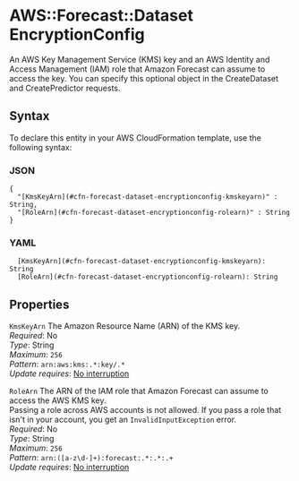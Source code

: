 # AWS::Forecast::Dataset EncryptionConfig<a name="aws-properties-forecast-dataset-encryptionconfig"></a>

An AWS Key Management Service \(KMS\) key and an AWS Identity and Access Management \(IAM\) role that Amazon Forecast can assume to access the key\. You can specify this optional object in the CreateDataset and CreatePredictor requests\.

## Syntax<a name="aws-properties-forecast-dataset-encryptionconfig-syntax"></a>

To declare this entity in your AWS CloudFormation template, use the following syntax:

### JSON<a name="aws-properties-forecast-dataset-encryptionconfig-syntax.json"></a>

```
{
  "[KmsKeyArn](#cfn-forecast-dataset-encryptionconfig-kmskeyarn)" : String,
  "[RoleArn](#cfn-forecast-dataset-encryptionconfig-rolearn)" : String
}
```

### YAML<a name="aws-properties-forecast-dataset-encryptionconfig-syntax.yaml"></a>

```
  [KmsKeyArn](#cfn-forecast-dataset-encryptionconfig-kmskeyarn): String
  [RoleArn](#cfn-forecast-dataset-encryptionconfig-rolearn): String
```

## Properties<a name="aws-properties-forecast-dataset-encryptionconfig-properties"></a>

`KmsKeyArn`  <a name="cfn-forecast-dataset-encryptionconfig-kmskeyarn"></a>
The Amazon Resource Name \(ARN\) of the KMS key\.  
*Required*: No  
*Type*: String  
*Maximum*: `256`  
*Pattern*: `arn:aws:kms:.*:key/.*`  
*Update requires*: [No interruption](https://docs.aws.amazon.com/AWSCloudFormation/latest/UserGuide/using-cfn-updating-stacks-update-behaviors.html#update-no-interrupt)

`RoleArn`  <a name="cfn-forecast-dataset-encryptionconfig-rolearn"></a>
The ARN of the IAM role that Amazon Forecast can assume to access the AWS KMS key\.  
Passing a role across AWS accounts is not allowed\. If you pass a role that isn't in your account, you get an `InvalidInputException` error\.  
*Required*: No  
*Type*: String  
*Maximum*: `256`  
*Pattern*: `arn:([a-z\d-]+):forecast:.*:.*:.+`  
*Update requires*: [No interruption](https://docs.aws.amazon.com/AWSCloudFormation/latest/UserGuide/using-cfn-updating-stacks-update-behaviors.html#update-no-interrupt)
